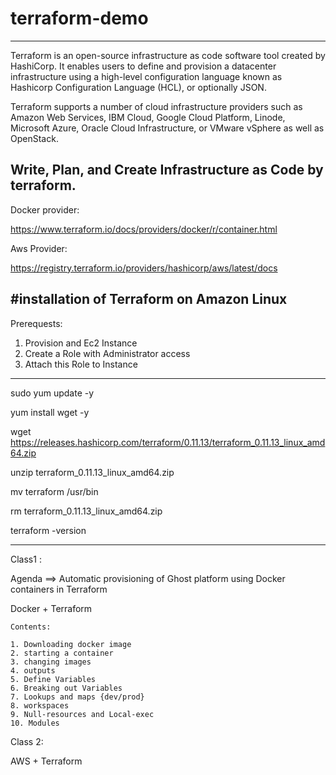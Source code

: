 # terraform-demo
-----------
Terraform is an open-source infrastructure as code software tool created by HashiCorp.
It enables users to define and provision a datacenter infrastructure using a high-level configuration language known as Hashicorp Configuration Language (HCL), or optionally JSON.

Terraform supports a number of cloud infrastructure providers such as Amazon Web Services, IBM Cloud, Google Cloud Platform, Linode,
Microsoft Azure, Oracle Cloud Infrastructure, or VMware vSphere as well as OpenStack.

Write, Plan, and Create Infrastructure as Code by terraform.
-----------


Docker provider:

https://www.terraform.io/docs/providers/docker/r/container.html


Aws Provider:

https://registry.terraform.io/providers/hashicorp/aws/latest/docs




#installation of Terraform on Amazon Linux 
----------------------------------------------
Prerequests: 

1. Provision and Ec2 Instance 
2. Create a Role with Administrator access
3. Attach this Role to Instance
----------------------------------------------
sudo yum update -y

yum install wget -y

wget https://releases.hashicorp.com/terraform/0.11.13/terraform_0.11.13_linux_amd64.zip

unzip terraform_0.11.13_linux_amd64.zip

mv terraform /usr/bin

rm terraform_0.11.13_linux_amd64.zip

terraform -version

-----------------------------------------------

Class1 :
  
  Agenda ==> Automatic provisioning of Ghost platform using Docker containers in Terraform

  Docker + Terraform

    Contents: 
    
    1. Downloading docker image
    2. starting a container
    3. changing images
    4. outputs
    5. Define Variables
    6. Breaking out Variables
    7. Lookups and maps {dev/prod}
    8. workspaces
    9. Null-resources and Local-exec
    10. Modules







Class 2:
   
   AWS + Terraform

  
     
        
        






